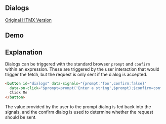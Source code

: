 ## Dialogs

[Original HTMX Version](https://htmx.org/examples/dialogs/)

## Demo

<div id="dialogs" data-init="@get('/examples/dialogs_browser/data')">
</div>

## Explanation

Dialogs can be triggered with the standard browser `prompt` and `confirm` within an expression. These are triggered by
the user interaction that would trigger the fetch, but the request is only sent if the dialog is accepted.

```html
<button id="dialogs" data-signals="{prompt:'foo',confirm:false}"
  data-on-click="$prompt=prompt('Enter a string',$prompt);$confirm=confirm('Are you sure?');$confirm && @get('/examples/dialogs__browser/sure')">
  Click Me
</button>
```

The value provided by the user to the prompt dialog is fed back into the signals, and the confirm dialog is used to
determine whether the request should be sent.
